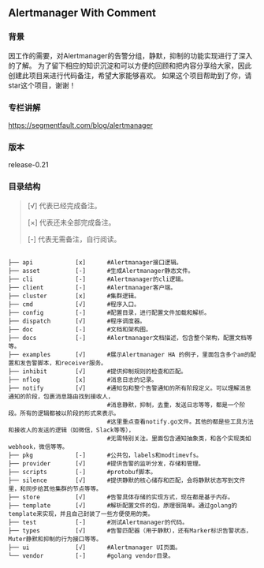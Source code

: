 ## Alertmanager With Comment

### 背景
因工作的需要，对Alertmanager的告警分组，静默，抑制的功能实现进行了深入的了解。
为了留下相应的知识沉淀和可以方便的回顾和把内容分享给大家，因此创建此项目来进行代码备注，希望大家能够喜欢。
如果这个项目帮助到了你，请star这个项目，谢谢！

### 专栏讲解
https://segmentfault.com/blog/alertmanager

### 版本
release-0.21

### 目录结构
>[√] 代表已经完成备注。
>
>[×] 代表还未全部完成备注。
>
>[-] 代表无需备注，自行阅读。

````

├── api            [x]      #Alertmanager接口逻辑。
├── asset          [-]      #生成Alertmanager静态文件。
├── cli            [-]      #Alertmanager的cli逻辑。
├── client         [-]      #Alertmanager客户端。
├── cluster        [x]      #集群逻辑。
├── cmd            [√]      #程序入口。
├── config         [-]      #配置目录，进行配置文件加载和解析。
├── dispatch       [√]      #程序调度器。
├── doc            [-]      #文档和架构图。
├── docs           [-]      #Alertmanager文档描述，包含整个架构，配置文档等等。
├── examples       [√]      #展示Alertmanager HA 的例子，里面包含多个am的配置和发告警脚本，和receiver服务。
├── inhibit        [√]      #提供抑制规则的检查和匹配。
├── nflog          [x]      #消息日志的记录。
├── notify         [√]      #通知包和整个告警通知的所有阶段定义。可以理解消息通知的阶段，包裹消息路由找到接收人，
                            #消息静默，抑制，去重，发送日志等等，都是一个阶段。所有的逻辑都被以阶段的形式来表示。
                            #这里重点查看notify.go文件。其他的都是些工具方法和接收人的发送的逻辑（如微信，Slack等等），
                            #无需特别关注。里面包含通知抽象类，和各个实现类如webhook，微信等等。
├── pkg            [-]      #公共包，labels和modtimevfs。
├── provider       [√]      #提供告警的监听分发，存储和管理。
├── scripts        [-]      #protobuf脚本。
├── silence        [√]      #提供静默的核心储存和匹配，会将静默状态写到文件里，和同步给其他集群的节点等等。
├── store          [√]      #告警具体存储的实现方式，现在都是基于内存。
├── template       [√]      #解析配置文件的包，原理很简单。通过golang的template来实现，并且自己封装了一些方便使用的类。
├── test           [-]      #测试Alertmanager的代码。
├── types          [√]      #告警匹配器（用于静默），还有Marker标识告警状态，Muter静默和抑制的行为接口等等。
├── ui             [√]      #Alertmanager UI页面。
└── vendor         [-]      #golang vendor目录。

````

